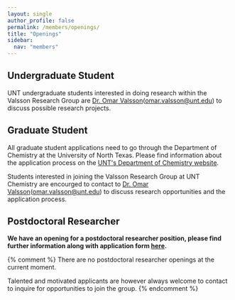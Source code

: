 ```yaml
---
layout: single
author_profile: false
permalink: /members/openings/
title: "Openings"
sidebar:
  nav: "members"
---
```


## Undergraduate Student
UNT undergraduate students interested in doing research within the Valsson Research Group are [Dr. Omar Valsson]({{site.url}}/members/omar-valsson)([omar.valsson@unt.edu]([mailto:omar.valsson@unt.edu)) to discuss possible research projects.

## Graduate Student
All graduate student applications need to go through the Department of Chemistry at the University of North Texas. Please find information about the application process on the [UNT's Department of Chemistry website](https://chemistry.unt.edu/graduate-program/prospective-students).

Students interested in joining the Valsson Research Group at UNT Chemistry are encourged to contact to [Dr. Omar Valsson]({{site.url}}/members/omar-valsson)([omar.valsson@unt.edu]([mailto:omar.valsson@unt.edu)) to discuss research opportunities and the application process.

## Postdoctoral Researcher
**We have an opening for a postdoctoral researcher position, please find further information along with application form [here](https://jobs.untsystem.edu/postings/63766).**

{% comment %}
There are no postdoctoral researcher openings at the current moment.

Talented and motivated applicants are however always welcome to contact
to inquire for
opportunities to join the group.
{% endcomment %}
